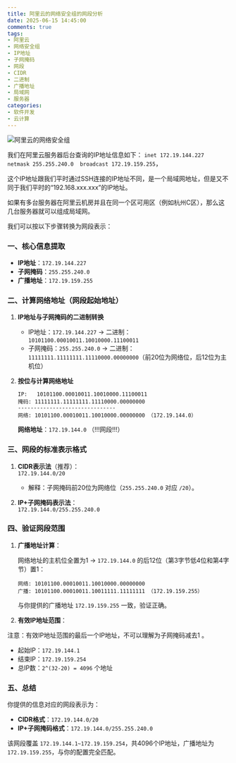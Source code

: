 ```yaml
---
title: 阿里云的网络安全组的网段分析
date: 2025-06-15 14:45:00
comments: true
tags:
- 阿里云
- 网络安全组
- IP地址
- 子网掩码
- 网段
- CIDR
- 二进制
- 广播地址
- 局域网
- 服务器
categories:
- 软件开发
- 云计算
---
```



![阿里云的网络安全组](https://s2.loli.net/2025/06/15/nZNxKFoy3rDkT68.png)


我们在阿里云服务器后台查询的IP地址信息如下：
 `inet 172.19.144.227  netmask 255.255.240.0  broadcast 172.19.159.255`，
 
 这个IP地址跟我们平时通过SSH连接的IP地址不同，是一个局域网地址，但是又不同于我们平时的“192.168.xxx.xxx”的IP地址。
 
 如果有多台服务器在阿里云机房并且在同一个区可用区（例如杭州C区），那么这几台服务器就可以组成局域网。
 
 我们可以按以下步骤转换为网段表示：  


### **一、核心信息提取**
- **IP地址**：`172.19.144.227`  
- **子网掩码**：`255.255.240.0`  
- **广播地址**：`172.19.159.255`  


### **二、计算网络地址（网段起始地址）**

1. **IP地址与子网掩码的二进制转换**  

   - IP地址：`172.19.144.227` → 二进制：  
     `10101100.00010011.10010000.11100011`  
   - 子网掩码：`255.255.240.0` → 二进制：  
     `11111111.11111111.11110000.00000000`（前20位为网络位，后12位为主机位）  

2. **按位与计算网络地址**  
   ```
   IP:   10101100.00010011.10010000.11100011  
   掩码: 11111111.11111111.11110000.00000000  
   -------------------------------  
   网络: 10101100.00010011.10010000.00000000 （172.19.144.0）
   ```  

   **网络地址**：`172.19.144.0`  （!!!网段!!!）


### **三、网段的标准表示格式**

1. **CIDR表示法**（推荐）：  
   `172.19.144.0/20`  

   - 解释：子网掩码前20位为网络位（`255.255.240.0` 对应 `/20`）。  

2. **IP+子网掩码表示法**：  
   `172.19.144.0/255.255.240.0`  


### **四、验证网段范围**

1. **广播地址计算**：  

   网络地址的主机位全置为1 → `172.19.144.0` 的后12位（第3字节低4位和第4字节）置1：  

   ```
   网络: 10101100.00010011.10010000.00000000  
   广播: 10101100.00010011.10011111.11111111 （172.19.159.255）
   ```  

   与你提供的广播地址 `172.19.159.255` 一致，验证正确。  

2. **有效IP地址范围**：  

注意：有效IP地址范围的最后一个IP地址，不可以理解为子网掩码减去1 。

   - 起始IP：`172.19.144.1`  
   - 结束IP：`172.19.159.254`  
   - 总IP数：`2^(32-20) = 4096` 个地址  



### **五、总结**

你提供的信息对应的网段表示为：  
- **CIDR格式**：`172.19.144.0/20`  
- **IP+子网掩码格式**：`172.19.144.0/255.255.240.0`  

该网段覆盖 `172.19.144.1~172.19.159.254`，共4096个IP地址，广播地址为 `172.19.159.255`，与你的配置完全匹配。



